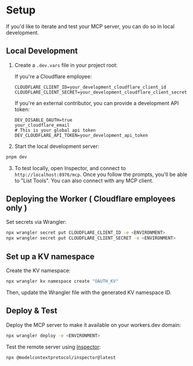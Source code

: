 # Setup

If you'd like to iterate and test your MCP server, you can do so in local development.

## Local Development

1. Create a `.dev.vars` file in your project root:

   If you're a Cloudflare employee:

   ```
   CLOUDFLARE_CLIENT_ID=your_development_cloudflare_client_id
   CLOUDFLARE_CLIENT_SECRET=your_development_cloudflare_client_secret
   ```

   If you're an external contributor, you can provide a development API token:

   ```
   DEV_DISABLE_OAUTH=true
   your_cloudflare_email
   # This is your global api token
   DEV_CLOUDFLARE_API_TOKEN=your_development_api_token
   ```

2. Start the local development server:

```bash
pnpm dev
```

3. To test locally, open Inspector, and connect to `http://localhost:8976/mcp`.
   Once you follow the prompts, you'll be able to "List Tools". You can also connect with any MCP client.

## Deploying the Worker ( Cloudflare employees only )

Set secrets via Wrangler:

```bash
npx wrangler secret put CLOUDFLARE_CLIENT_ID -e <ENVIRONMENT>
npx wrangler secret put CLOUDFLARE_CLIENT_SECRET -e <ENVIRONMENT>
```

## Set up a KV namespace

Create the KV namespace:

```bash
npx wrangler kv namespace create "OAUTH_KV"
```

Then, update the Wrangler file with the generated KV namespace ID.

## Deploy & Test

Deploy the MCP server to make it available on your workers.dev domain:

```bash
npx wrangler deploy -e <ENVIRONMENT>
```

Test the remote server using [Inspector](https://modelcontextprotocol.io/docs/tools/inspector):

```bash
npx @modelcontextprotocol/inspector@latest
```
